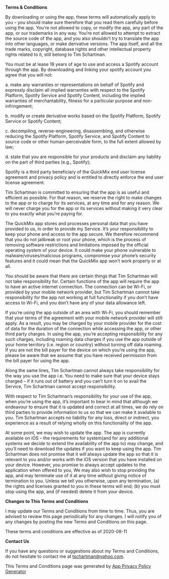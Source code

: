**Terms & Conditions**

By downloading or using the app, these terms will automatically apply to you – you should make sure therefore that you read them carefully before using the app. You’re not allowed to copy, or modify the app, any part of the app, or our trademarks in any way. You’re not allowed to attempt to extract the source code of the app, and you also shouldn’t try to translate the app into other languages, or make derivative versions. The app itself, and all the trade marks, copyright, database rights and other intellectual property rights related to it, still belong to Tim Schartman.

You must be at lease 18 years of age to use and access a Spotify account through the app. By downloading and linking your spotify account you agree that you will not:

a. make any warranties or representations on behalf of Spotify and expressly disclaim all implied warranties with respect to the Spotify Platform, Spotify Service and Spotify Content, including the implied warranties of merchantability, fitness for a particular purpose and non-infringement;

b. modify or create derivative works based on the Spotify Platform, Spotify Service or Spotify Content;

c. decompiling, reverse-engineering, disassembling, and otherwise reducing the Spotify Platform, Spotify Service, and Spotify Content to source code or other human-perceivable form, to the full extent allowed by law;

d. state that you are responsible for your products and disclaim any liability on the part of third parties (e.g., Spotify);

Spotify is a third party beneficiary of the QuickMix end user license agreement and privacy policy and is entitled to directly enforce the end user license agreement.

Tim Schartman is committed to ensuring that the app is as useful and efficient as possible. For that reason, we reserve the right to make changes to the app or to charge for its services, at any time and for any reason. We will never charge you for the app or its services without making it very clear to you exactly what you’re paying for.

The QuickMix app stores and processes personal data that you have provided to us, in order to provide my Service. It’s your responsibility to keep your phone and access to the app secure. We therefore recommend that you do not jailbreak or root your phone, which is the process of removing software restrictions and limitations imposed by the official operating system of your device. It could make your phone vulnerable to malware/viruses/malicious programs, compromise your phone’s security features and it could mean that the QuickMix app won’t work properly or at all.

You should be aware that there are certain things that Tim Schartman will not take responsibility for. Certain functions of the app will require the app to have an active internet connection. The connection can be Wi-Fi, or provided by your mobile network provider, but Tim Schartman cannot take responsibility for the app not working at full functionality if you don’t have access to Wi-Fi, and you don’t have any of your data allowance left.

If you’re using the app outside of an area with Wi-Fi, you should remember that your terms of the agreement with your mobile network provider will still apply. As a result, you may be charged by your mobile provider for the cost of data for the duration of the connection while accessing the app, or other third party charges. In using the app, you’re accepting responsibility for any such charges, including roaming data charges if you use the app outside of your home territory (i.e. region or country) without turning off data roaming. If you are not the bill payer for the device on which you’re using the app, please be aware that we assume that you have received permission from the bill payer for using the app.

Along the same lines, Tim Schartman cannot always take responsibility for the way you use the app i.e. You need to make sure that your device stays charged – if it runs out of battery and you can’t turn it on to avail the Service, Tim Schartman cannot accept responsibility.

With respect to Tim Schartman’s responsibility for your use of the app, when you’re using the app, it’s important to bear in mind that although we endeavour to ensure that it is updated and correct at all times, we do rely on third parties to provide information to us so that we can make it available to you. Tim Schartman accepts no liability for any loss, direct or indirect, you experience as a result of relying wholly on this functionality of the app.

At some point, we may wish to update the app. The app is currently available on iOS – the requirements for system(and for any additional systems we decide to extend the availability of the app to) may change, and you’ll need to download the updates if you want to keep using the app. Tim Schartman does not promise that it will always update the app so that it is relevant to you and/or works with the iOS version that you have installed on your device. However, you promise to always accept updates to the application when offered to you, We may also wish to stop providing the app, and may terminate use of it at any time without giving notice of termination to you. Unless we tell you otherwise, upon any termination, (a) the rights and licenses granted to you in these terms will end; (b) you must stop using the app, and (if needed) delete it from your device.

**Changes to This Terms and Conditions**

I may update our Terms and Conditions from time to time. Thus, you are advised to review this page periodically for any changes. I will notify you of any changes by posting the new Terms and Conditions on this page.

These terms and conditions are effective as of 2020-08-11

**Contact Us**

If you have any questions or suggestions about my Terms and Conditions, do not hesitate to contact me at tschartman@yahoo.com.

This Terms and Conditions page was generated by [App Privacy Policy Generator](https://app-privacy-policy-generator.firebaseapp.com/)
